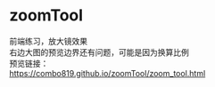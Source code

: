 # zoomTool
前端练习，放大镜效果<br/>
右边大图的预览边界还有问题，可能是因为换算比例<br/>
预览链接：<br/>
https://combo819.github.io/zoomTool/zoom_tool.html
